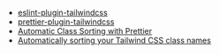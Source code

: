 
- [eslint-plugin-tailwindcss](https://github.com/francoismassart/eslint-plugin-tailwindcss)
- [prettier-plugin-tailwindcss](https://github.com/tailwindlabs/prettier-plugin-tailwindcss)
- [Automatic Class Sorting with Prettier](https://tailwindcss.com/blog/automatic-class-sorting-with-prettier)
- [Automatically sorting your Tailwind CSS class names](https://dev.to/drnic/automatically-sorting-your-tailwind-css-class-names-4gej)
